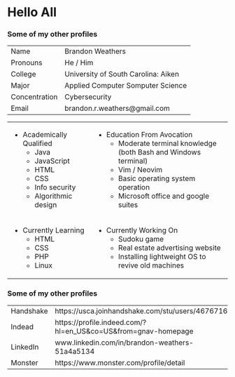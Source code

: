 <!--
**BrandonWeathers000/BrandonWeathers000** is a ✨ _special_ ✨ repository because its `README.md` (this file) appears on your GitHub profile.

Here are some ideas to get you started:

- 🔭 I’m currently working on ...
- 🌱 I’m currently learning ... 👯 I’m looking to collaborate on ...
- 🤔 I’m looking for help with ...
- 💬 Ask me about ...
- 📫 How to reach me: ...
- 😄 Pronouns: ...
- ⚡ Fun fact: ...
-->

<!--
IMPORTANT NOTE: the GitHub DOES NOT allow any CSS to run inside a README.md file and there is little to no way to get around this.
-->

# Hello All

<h3>
    Some of my other profiles
</h3>
<!-- Here I am using an html table for more control over the stlying -->
<!-- I still have the and version in markdown if I ever want to switch back -->
<!--
| Name              | Brandon Weathers                        |
| :---:             | :---:                                   |
| **Pronouns**      | **He / Him**                            |
| **College**       | **University of South Carolina: Aiken** |
| **Major**         | **Applied Computer Science**            |
| **Concentration** | **Cybersecurity**                       |
| **Email**         | **brandon.r.weathers@gmail.com**        |
--->
<table>
    <tr>
        <td>
            Name
        </td>
        <td>
            Brandon Weathers
        </td>
    </tr>
    <tr>
        <td>
            Pronouns
        </td>
        <td>
            He / Him
        </td>
    </tr>
    <tr>
        <td>
            College
        </td>
        <td>
            University of South Carolina: Aiken
        </td>
    </tr>
    <tr>
        <td>
            Major
        </td>
        <td>
            Applied Computer Somputer Science
        </td>
    </tr>
    <tr>
        <td>
            Concentration
        </td>
        <td>
            Cybersecurity
        </td>
    </tr>
    <tr>
        <td>
            Email
        </td>
        <td>
            brandon.r.weathers@gmail.com
        </td>
    </tr>
</table>

<table>
    <tr>
        <td>
            <ul>
                <li>
                    Academically Qualified
                    <ul>
                        <li>
                            Java
                        </li>
                        <li>
                            JavaScript
                        </li>
                        <li>
                            HTML
                        </li>
                        <li>
                            CSS
                        </li>
                        <li>
                            Info security
                        </li>
                        <li>
                            Algorithmic design
                        </li>
                    </ul>
                </li>
            </ul>
        </td>
        <td>
            <ul>
                <li>
                    Education From Avocation
                    <ul>
                        <li>
                            Moderate terminal knowledge
                            <br>
                            (both Bash and Windows terminal)
                        </li>
                        <li>
                            Vim / Neovim
                        </li>
                        <li>
                            Basic operating system operation
                        </li>
                        <li>
                            Microsoft office and google suites 
                        </li>
                    </ul>
                </li>
                <!-- Additionaly, I enjoy working on programming projects in my free time -->
            </ul>
        </td>
    </tr>
    <tr>
        <td>
            <ul>
                <li>
                    Currently Learning
                    <ul>
                        <li>
                            HTML
                        </li>
                        <li>
                            CSS
                        </li>
                        <li>
                            PHP
                        </li>
                        <li>
                            Linux
                        </li>
                    </ul>
                </li>
            </ul>
        </td>
        <td>
            <ul>
                <li>
                    Currently Working On
                    <ul>
                        <li>
                            Sudoku game
                        </li>
                        <li>
                            Real estate advertising website
                        </li>
                        <li>
                            Installing lightweight OS to revive old machines 
                        </li>
                    </ul>
                </li>
            </ul>
        </td>
    </tr>
</table>

<!--- ### Some of my other profiles -->
<h3>
    Some of my other profiles
</h3>

<!--
| Handshake    | https://usca.joinhandshake.com/stu/users/46767162                 |
| :---:        | :---:                                                             |
| **Indead**   | **https://profile.indeed.com/?hl=en_US&co=US&from=gnav-homepage** |
| **LinkedIn** | **www.linkedin.com/in/brandon-weathers-51a4a5134**                |
| **Monster**  | **https://www.monster.com/profile/detail**                        |
-->

<table>
    <tr>
        <td>
            Handshake
        </td>
        <td>
            https://usca.joinhandshake.com/stu/users/46767162
        </td>
    </tr>
    <tr>
        <td>
            Indead
        </td>
        <td>
            https://profile.indeed.com/?hl=en_US&co=US&from=gnav-homepage
        </td>
    </tr>
    <tr>
        <td>
            LinkedIn
        </td>
        <td>
            www.linkedin.com/in/brandon-weathers-51a4a5134
        </td>
    </tr>
    <tr>
        <td>
            Monster
        </td>
        <td>
            https://www.monster.com/profile/detail
        </td>
    </tr>
</table>
